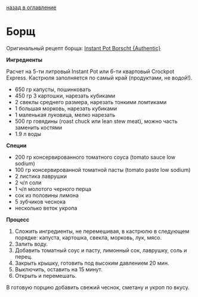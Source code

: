 [назад в оглавление](../README.md)
# Борщ

Оригинальный рецепт борща: [Instant Pot Borscht {Authentic}](https://ifoodreal.com/instant-pot-borscht/#wprm-recipe-container-44121)

**Ингредиенты**

Расчет на 5-ти литровый Instant Pot или 6-ти квартовый Crockpot Express.
Кастрюля заполняется по самый край (продуктами, не водой!).
* 650 гр капусты, пошинковать
* 450 гр 3 картошки, нарезать кубиками
* 2 свеклы среднего размера, нарезать тонкими ломтиками
* 1 большая морковь, нарезать кубиками
* 1 маленькая луковица, мелко нарезать
* 500 гр говядины (roast chuck или lean stew meat), можно часть заменить
  костями
* 1.9 л воды

**Специи**

* 200 гр консервированного томатного соуса (tomato sauce low sodium)
* 100 гр консервированной томатной пасты (tomato paste low sodium)
* 2 листика лаврушки
* 2 ч/л соли
* 1 ч/л молотого черного перца
* сок из половины лимона
* 5 зубчиков чеснока
* несколько веток укропа

**Процесс**

1. Сложить ингредиенты, не перемешивая, в кастрюлю в следующем порядке: капуста,
   картошка, свекла, морковь, лук, мясо.
2. Залить воду.
3. Добавить томатный соус и пасту, лимонный сок, лаврушку, соль и перец.
4. Закрыть крышку, готовить под высоким давлением 20 мин.
5. Выключить, оставить на 15 минут.
6. Открыть и перемешать.

В готовую порцию добавить свежий чеснок, сметану и укроп по вкусу.
